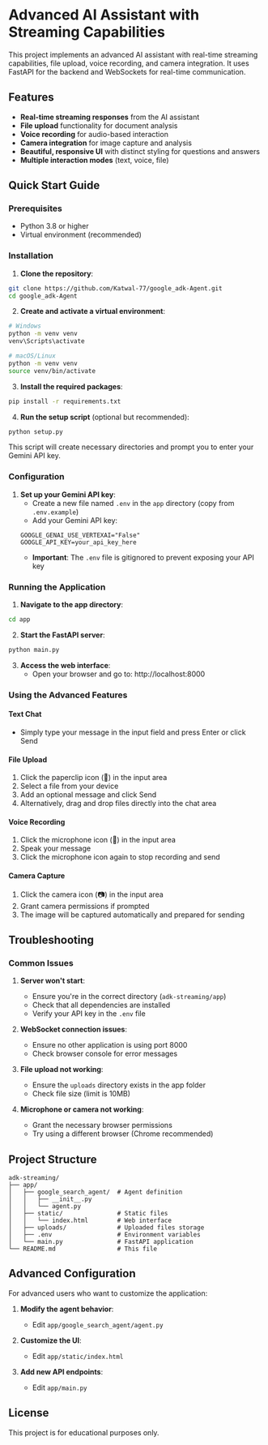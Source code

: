 # Advanced AI Assistant with Streaming Capabilities

This project implements an advanced AI assistant with real-time streaming capabilities, file upload, voice recording, and camera integration. It uses FastAPI for the backend and WebSockets for real-time communication.

## Features

- **Real-time streaming responses** from the AI assistant
- **File upload** functionality for document analysis
- **Voice recording** for audio-based interaction
- **Camera integration** for image capture and analysis
- **Beautiful, responsive UI** with distinct styling for questions and answers
- **Multiple interaction modes** (text, voice, file)

## Quick Start Guide

### Prerequisites

- Python 3.8 or higher
- Virtual environment (recommended)

### Installation

1. **Clone the repository**:

```bash
git clone https://github.com/Katwal-77/google_adk-Agent.git
cd google_adk-Agent
```

2. **Create and activate a virtual environment**:

```bash
# Windows
python -m venv venv
venv\Scripts\activate

# macOS/Linux
python -m venv venv
source venv/bin/activate
```

3. **Install the required packages**:

```bash
pip install -r requirements.txt
```

4. **Run the setup script** (optional but recommended):

```bash
python setup.py
```

This script will create necessary directories and prompt you to enter your Gemini API key.

### Configuration

1. **Set up your Gemini API key**:
   - Create a new file named `.env` in the `app` directory (copy from `.env.example`)
   - Add your Gemini API key:
   ```
   GOOGLE_GENAI_USE_VERTEXAI="False"
   GOOGLE_API_KEY=your_api_key_here
   ```
   - **Important**: The `.env` file is gitignored to prevent exposing your API key

### Running the Application

1. **Navigate to the app directory**:

```bash
cd app
```

2. **Start the FastAPI server**:

```bash
python main.py
```

3. **Access the web interface**:
   - Open your browser and go to: http://localhost:8000

### Using the Advanced Features

#### Text Chat
- Simply type your message in the input field and press Enter or click Send

#### File Upload
1. Click the paperclip icon (📎) in the input area
2. Select a file from your device
3. Add an optional message and click Send
4. Alternatively, drag and drop files directly into the chat area

#### Voice Recording
1. Click the microphone icon (🎤) in the input area
2. Speak your message
3. Click the microphone icon again to stop recording and send

#### Camera Capture
1. Click the camera icon (📷) in the input area
2. Grant camera permissions if prompted
3. The image will be captured automatically and prepared for sending

## Troubleshooting

### Common Issues

1. **Server won't start**:
   - Ensure you're in the correct directory (`adk-streaming/app`)
   - Check that all dependencies are installed
   - Verify your API key in the `.env` file

2. **WebSocket connection issues**:
   - Ensure no other application is using port 8000
   - Check browser console for error messages

3. **File upload not working**:
   - Ensure the `uploads` directory exists in the app folder
   - Check file size (limit is 10MB)

4. **Microphone or camera not working**:
   - Grant the necessary browser permissions
   - Try using a different browser (Chrome recommended)

## Project Structure

```
adk-streaming/
├── app/
│   ├── google_search_agent/  # Agent definition
│   │   ├── __init__.py
│   │   └── agent.py
│   ├── static/               # Static files
│   │   └── index.html        # Web interface
│   ├── uploads/              # Uploaded files storage
│   ├── .env                  # Environment variables
│   └── main.py               # FastAPI application
└── README.md                 # This file
```

## Advanced Configuration

For advanced users who want to customize the application:

1. **Modify the agent behavior**:
   - Edit `app/google_search_agent/agent.py`

2. **Customize the UI**:
   - Edit `app/static/index.html`

3. **Add new API endpoints**:
   - Edit `app/main.py`

## License

This project is for educational purposes only.
